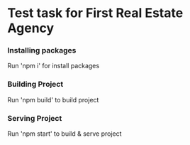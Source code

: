 # Test task for First Real Estate Agency

### Installing packages
Run 'npm i' for install packages

### Building Project
Run 'npm build' to build project

### Serving Project
Run 'npm start' to build & serve project
